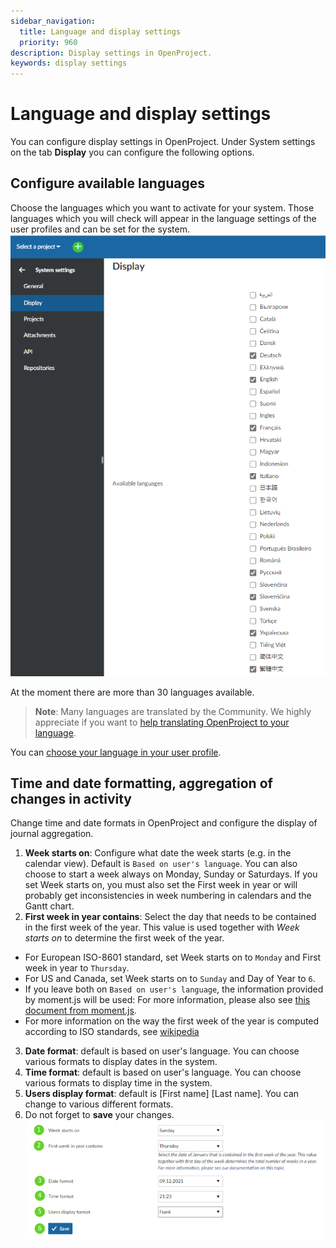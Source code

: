 ```yaml
---
sidebar_navigation:
  title: Language and display settings
  priority: 960
description: Display settings in OpenProject.
keywords: display settings
---
```

# Language and display settings

You can configure display settings in OpenProject. Under System settings on the tab **Display** you can configure the following options.

## Configure available languages

Choose the languages which you want to activate for your system. Those languages which you will check will appear in the language settings of the user profiles and can be set for the system.
![image-20211209162728606](image-20211209162728606.png)

At the moment there are more than 30 languages available.

> **Note**: Many languages are translated by the Community. We highly appreciate if you want to [help translating OpenProject to your language](../../../development/translate-openproject).

You can [choose your language in your user profile](../../../getting-started/my-account/#change-your-language).

## Time and date formatting, aggregation of changes in activity

Change time and date formats in OpenProject and configure the display of journal aggregation.

1. **Week starts on**: Configure what date the week starts (e.g. in the calendar view). Default is `Based on user's language`.
    You can also choose to start a week always on Monday, Sunday or Saturdays.
    If you set Week starts on, you must also set the First week in year or will probably get inconsistencies in week numbering in calendars and the Gantt chart.
2. **First week in year contains**: Select the day that needs to be contained in the first week of the year. This value is used together with _Week starts on_ to determine the first week of the year. 
  - For European ISO-8601 standard, set Week starts on to `Monday` and First week in year to `Thursday`.
  - For US and Canada, set Week starts on to `Sunday` and Day of Year to `6`.
  - If you leave both on `Based on user's language`, the information provided by moment.js will be used: For more information, please also see [this document from moment.js](https://momentjscom.readthedocs.io/en/latest/moment/07-customization/16-dow-doy/).
  - For more information on the way the first week of the year is computed according to ISO standards, see [wikipedia](https://en.wikipedia.org/wiki/ISO_week_date#First_week)
3. **Date format**: default is based on user's language. You can choose various formats to display dates in the system.
4. **Time format**: default is based on user's language. You can choose various formats to display time in the system.
5. **Users display format**: default is [First name] [Last name]. You can change to various different formats.
6. Do not forget to **save** your changes.![image-20211209163420270](image-20211209163420270.png)
